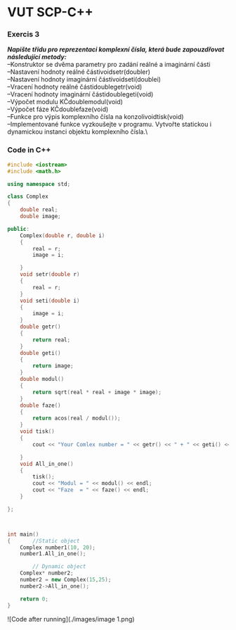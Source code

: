 # VUT SCP-C++
### Exercis 3

***Napište třídu pro reprezentaci komplexní čísla, která bude zapouzdřovat následující metody:***\
–Konstruktor se dvěma parametry pro zadání reálné a imaginární části\
–Nastavení hodnoty reálné částivoidsetr(doubler)\
–Nastavení hodnoty imaginární částivoidseti(doublei)\
–Vracení hodnoty reálné částidoublegetr(void)\
–Vracení hodnoty imaginární částidoublegeti(void)\
–Výpočet modulu KČdoublemodul(void)\
–Výpočet fáze KČdoublefaze(void)\
–Funkce pro výpis komplexního čísla na konzolivoidtisk(void)\
–Implementované funkce vyzkoušejte v programu. Vytvořte statickou i dynamickou instanci objektu komplexního čísla.\

### Code in C++
```C++
#include <iostream>
#include <math.h>

using namespace std;

class Complex
{
	double real;
	double image;

public:
	Complex(double r, double i)
	{
		real = r;
		image = i;

	}
	void setr(double r)
	{
		real = r;
	}
	void seti(double i)
	{
		image = i;
	}
	double getr()
	{
		return real;
	}
	double geti()
	{
		return image;
	}
	double modul()
	{
		return sqrt(real * real + image * image);
	}
	double faze()
	{
		return acos(real / modul());
	}
	void tisk()
	{
		cout << "Your Comlex number = " << getr() << " + " << geti() << "i" << endl;

	}
	void All_in_one()
	{
		tisk();
		cout << "Modul = " << modul() << endl;
		cout << "Faze  = " << faze() << endl;
	}

};



int main()
{		//Static object 
	Complex number1(10, 20);
	number1.All_in_one();

		// Dynamic object
	Complex* number2;
	number2 = new Complex(15,25);
	number2->All_in_one();

	return 0;
}
```
![Code after running](./images/image 1.png)
